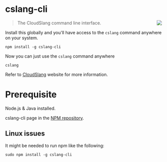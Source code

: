 # cslang-cli

<img align="right" src="http://www.cloudslang.io/images/logos/CloudSlang_logo.84128a6d.png">

> The CloudSlang command line interface.

Install this globally and you'll have access to the `cslang` command anywhere on your system.

```shell
npm install -g cslang-cli
```

Now you can just use the `cslang` command anywhere

```shell
cslang
```

Refer to [CloudSlang](http://cloudslang.io) website for more information.

# Prerequisite
Node.js & Java installed.

cslang-cli page in the [NPM repository](https://www.npmjs.com/package/cslang-cli).

## Linux issues
It might be needed to run npm like the following:

```shell
sudo npm install -g cslang-cli
```
